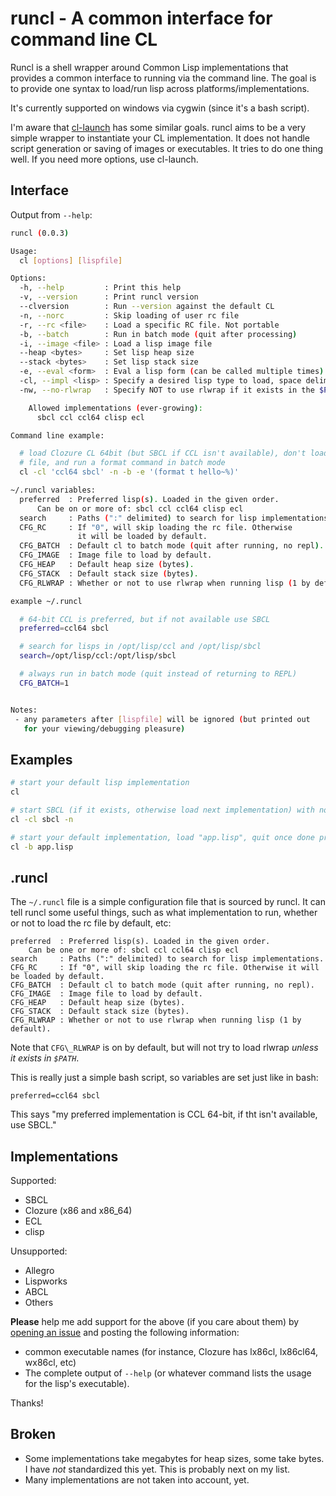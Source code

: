 runcl - A common interface for command line CL
==============================================
Runcl is a shell wrapper around Common Lisp implementations that provides a 
common interface to running via the command line. The goal is to provide one
syntax to load/run lisp across platforms/implementations.

It's currently supported on windows via cygwin (since it's a bash script).

I'm aware that [cl-launch](http://cliki.net/cl-launch) has some similar goals.
runcl aims to be a very simple wrapper to instantiate your CL implementation.
It does not handle script generation or saving of images or executables. It
tries to do one thing well. If you need more options, use cl-launch.

Interface
---------
Output from `--help`:

```bash
runcl (0.0.3)

Usage:
  cl [options] [lispfile]

Options:
  -h, --help         : Print this help
  -v, --version      : Print runcl version
  --clversion        : Run --version against the default CL
  -n, --norc         : Skip loading of user rc file
  -r, --rc <file>    : Load a specific RC file. Not portable
  -b, --batch        : Run in batch mode (quit after processing)
  -i, --image <file> : Load a lisp image file
  --heap <bytes>     : Set lisp heap size
  --stack <bytes>    : Set lisp stack size
  -e, --eval <form>  : Eval a lisp form (can be called multiple times)
  -cl, --impl <lisp> : Specify a desired lisp type to load, space delim
  -nw, --no-rlwrap   : Specify NOT to use rlwrap if it exists in the $PATH

    Allowed implementations (ever-growing):
      sbcl ccl ccl64 clisp ecl

Command line example:

  # load Clozure CL 64bit (but SBCL if CCL isn't available), don't load the RC
  # file, and run a format command in batch mode
  cl -cl 'ccl64 sbcl' -n -b -e '(format t hello~%)'

~/.runcl variables:
  preferred  : Preferred lisp(s). Loaded in the given order.
      Can be on or more of: sbcl ccl ccl64 clisp ecl
  search     : Paths (":" delimited) to search for lisp implementations.
  CFG_RC     : If "0", will skip loading the rc file. Otherwise
               it will be loaded by default.
  CFG_BATCH  : Default cl to batch mode (quit after running, no repl).
  CFG_IMAGE  : Image file to load by default.
  CFG_HEAP   : Default heap size (bytes).
  CFG_STACK  : Default stack size (bytes).
  CFG_RLWRAP : Whether or not to use rlwrap when running lisp (1 by default).

example ~/.runcl

  # 64-bit CCL is preferred, but if not available use SBCL
  preferred=ccl64 sbcl

  # search for lisps in /opt/lisp/ccl and /opt/lisp/sbcl
  search=/opt/lisp/ccl:/opt/lisp/sbcl

  # always run in batch mode (quit instead of returning to REPL)
  CFG_BATCH=1


Notes:
 - any parameters after [lispfile] will be ignored (but printed out
   for your viewing/debugging pleasure)
```

Examples
--------

```bash
# start your default lisp implementation
cl

# start SBCL (if it exists, otherwise load next implementation) with no RC file loaded
cl -cl sbcl -n

# start your default implementation, load "app.lisp", quit once done processing (batch mode)
cl -b app.lisp
```

.runcl
------
The `~/.runcl` file is a simple configuration file that is sourced by runcl. It
can tell runcl some useful things, such as what implementation to run, whether
or not to load the rc file by default, etc:

    preferred  : Preferred lisp(s). Loaded in the given order.
	    Can be one or more of: sbcl ccl ccl64 clisp ecl
    search     : Paths (":" delimited) to search for lisp implementations.
    CFG_RC     : If "0", will skip loading the rc file. Otherwise it will be loaded by default.
    CFG_BATCH  : Default cl to batch mode (quit after running, no repl).
    CFG_IMAGE  : Image file to load by default.
    CFG_HEAP   : Default heap size (bytes).
    CFG_STACK  : Default stack size (bytes).
    CFG_RLWRAP : Whether or not to use rlwrap when running lisp (1 by default).

Note that `CFG\_RLWRAP` is on by default, but will not try to load rlwrap *unless
it exists in `$PATH`*.

This is really just a simple bash script, so variables are set just like in
bash:

    preferred=ccl64 sbcl

This says "my preferred implementation is CCL 64-bit, if tht isn't available,
use SBCL."

Implementations
---------------
Supported:

* SBCL
* Clozure (x86 and x86_64)
* ECL
* clisp

Unsupported:

* Allegro
* Lispworks
* ABCL
* Others

__Please__ help me add support for the above (if you care about them) by
[opening an issue](https://github.com/orthecreedence/runcl/issues/new) and
posting the following information:

* common executable names (for instance, Clozure has lx86cl, lx86cl64, wx86cl,
etc)
* The complete output of `--help` (or whatever command lists the usage for the
lisp's executable).

Thanks!

Broken
------
* Some implementations take megabytes for heap sizes, some take bytes. I have
_not_ standardized this yet. This is probably next on my list.
* Many implementations are not taken into account, yet.
